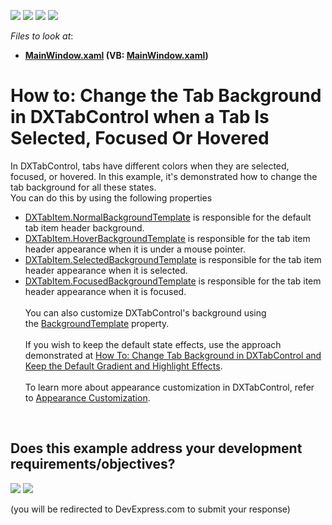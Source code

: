 <!-- default badges list -->
![](https://img.shields.io/endpoint?url=https://codecentral.devexpress.com/api/v1/VersionRange/128641870/21.1.5%2B)
[![](https://img.shields.io/badge/Open_in_DevExpress_Support_Center-FF7200?style=flat-square&logo=DevExpress&logoColor=white)](https://supportcenter.devexpress.com/ticket/details/T327852)
[![](https://img.shields.io/badge/📖_How_to_use_DevExpress_Examples-e9f6fc?style=flat-square)](https://docs.devexpress.com/GeneralInformation/403183)
[![](https://img.shields.io/badge/💬_Leave_Feedback-feecdd?style=flat-square)](#does-this-example-address-your-development-requirementsobjectives)
<!-- default badges end -->
<!-- default file list -->
*Files to look at*:

* **[MainWindow.xaml](./CS/DXTabControlExample/MainWindow.xaml) (VB: [MainWindow.xaml](./VB/DXTabControlExample/MainWindow.xaml))**
<!-- default file list end -->
# How to: Change the Tab Background in DXTabControl when a Tab Is Selected, Focused Or Hovered


<p>In DXTabControl, tabs have different colors when they are selected, focused, or hovered. In this example, it's demonstrated how to change the tab background for all these states. <br>You can do this by using the following properties

* <a href="https://documentation.devexpress.com/WPF/DevExpressXpfCoreDXTabItem_NormalBackgroundTemplatetopic.aspx">DXTabItem.NormalBackgroundTemplate</a> is responsible for the default tab item header background.
* <a href="https://documentation.devexpress.com/WPF/DevExpressXpfCoreDXTabItem_HoverBackgroundTemplatetopic.aspx">DXTabItem.HoverBackgroundTemplate</a> is responsible for the tab item header appearance when it is under a mouse pointer.
* <a href="https://documentation.devexpress.com/WPF/DevExpressXpfCoreDXTabItem_SelectedBackgroundTemplatetopic.aspx">DXTabItem.SelectedBackgroundTemplate</a> is responsible for the tab item header appearance when it is selected.
* <a href="https://documentation.devexpress.com/WPF/DevExpressXpfCoreDXTabItem_FocusedBackgroundTemplatetopic.aspx">DXTabItem.FocusedBackgroundTemplate</a> is responsible for the tab item header appearance when it is focused.<br><br>You can also customize DXTabControl's background using the <a href="https://documentation.devexpress.com/#WPF/DevExpressXpfCoreDXTabControl_BackgroundTemplatetopic">BackgroundTemplate</a> property.<br><br>If you wish to keep the default state effects, use the approach demonstrated at <a href="https://www.devexpress.com/Support/Center/p/T327840">How To: Change Tab Background in DXTabControl and Keep the Default Gradient and Highlight Effects</a>.<br><br>To learn more about appearance customization in DXTabControl, refer to <a href="https://documentation.devexpress.com/#WPF/CustomDocument113899">Appearance Customization</a>.</p>

<br/>


<!-- feedback -->
## Does this example address your development requirements/objectives?

[<img src="https://www.devexpress.com/support/examples/i/yes-button.svg"/>](https://www.devexpress.com/support/examples/survey.xml?utm_source=github&utm_campaign=wpf-tabcontrol-customize-background-based-on-tab-state&~~~was_helpful=yes) [<img src="https://www.devexpress.com/support/examples/i/no-button.svg"/>](https://www.devexpress.com/support/examples/survey.xml?utm_source=github&utm_campaign=wpf-tabcontrol-customize-background-based-on-tab-state&~~~was_helpful=no)

(you will be redirected to DevExpress.com to submit your response)
<!-- feedback end -->
